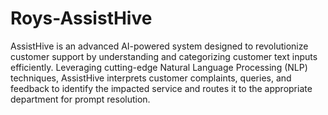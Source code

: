 # Roys-AssistHive
 AssistHive is an advanced AI-powered system designed to revolutionize customer support by understanding and categorizing customer text inputs efficiently. Leveraging cutting-edge Natural Language Processing (NLP) techniques, AssistHive interprets customer complaints, queries, and feedback to identify the impacted service and routes it to the appropriate department for prompt resolution.
